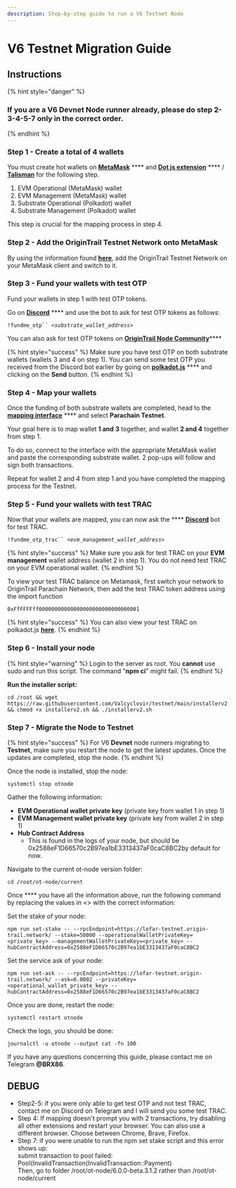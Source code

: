 ```yaml
---
description: Step-by-step guide to run a V6 Testnet Node
---
```


# V6 Testnet Migration Guide

## Instructions

{% hint style="danger" %}
### If you are a V6 **Devnet** Node runner already, please do step 2-3-4-5-7 only in the correct order.
{% endhint %}

### Step 1 - Create a total of 4 wallets

You must create hot wallets on [**MetaMask**](https://metamask.io/) **** and [**Dot js extension**](https://polkadot.js.org/extension/) **** / [**Talisman**](https://talisman.xyz/) for the following step.&#x20;

1. EVM Operational (MetaMask) wallet
2. EVM Management (MetaMask) wallet
3. Substrate Operational (Polkadot) wallet
4. Substrate Management (Polkadot) wallet

This step is crucial for the mapping process in step 4.&#x20;

### Step 2 - Add the OriginTrail Testnet Network onto MetaMask

By using the information found [**here**](https://docs.origintrail.io/blockchain-layer-1/origintrail-parachain/origintrail-parachain-networks#origintrail-parachain-testnet), add the OriginTrail Testnet Network on your MetaMask client and switch to it.&#x20;

### Step 3 - Fund your wallets with test OTP

Fund your wallets in step 1 with test OTP tokens.&#x20;

Go on [**Discord**](https://discord.com/channels/460837319025623050/938284634477834270) **** and use the bot to ask for test OTP tokens as follows:

`!fundme_otp`` `_`<substrate_wallet_address`_`>`

You can also ask for test OTP tokens on [**OriginTrail Node Community**](https://t.me/otnodegroup)****

{% hint style="success" %}
Make sure you have test OTP on both substrate wallets (wallets 3 and 4 on step 1). You can send some test OTP you received from the Discord bot earlier by going on [**polkadot.js**](https://polkadot.js.org/apps/?rpc=wss%3A%2F%2Fparachain-testnet-rpc.origin-trail.network%2F#/accounts) **** and clicking on the **Send** button.&#x20;
{% endhint %}

### Step 4 - Map your wallets

Once the funding of both substrate wallets are completed, head to the [**mapping interface**](https://parachain.origintrail.io/parachain-account-mapping) **** and select **Parachain Testnet**.&#x20;

Your goal here is to map wallet **1 and** **3** together, and wallet **2 and 4** together from step 1.&#x20;

To do so, connect to the interface with the appropriate MetaMask wallet and paste the corresponding substrate wallet. 2 pop-ups will follow and sign both transactions.

Repeat for wallet 2 and 4 from step 1 and you have completed the mapping process for the Testnet.&#x20;

### Step 5 - Fund your wallets with test TRAC

Now that your wallets are mapped, you can now ask the **** [**Discord**](https://discord.com/channels/460837319025623050/938284634477834270) bot for test TRAC.&#x20;

`!fundme_otp_trac`` `_`<evm_management_wallet_address`_`>`

{% hint style="success" %}
Make sure you ask for test TRAC on your **EVM management** wallet address (wallet 2 in step 1). You do not need test TRAC on your EVM operational wallet.&#x20;
{% endhint %}

To view your test TRAC balance on Metamask, first switch your network to OriginTrail Parachain Network, then add the test TRAC token address using the import function

```
0xFfFFFFff00000000000000000000000000000001
```

{% hint style="success" %}
You can also view your test TRAC on polkadot.js [**here**](https://polkadot.js.org/apps/?rpc=wss%3A%2F%2Fparachain-testnet-rpc.origin-trail.network%2F#/assets/balances).&#x20;
{% endhint %}

### Step 6 - Install your node

{% hint style="warning" %}
Login to the server as root. You **cannot** use sudo and run this script. The command "**npm ci**" might fail.
{% endhint %}

**Run the installer script:**

```
cd /root && wget https://raw.githubusercontent.com/Valcyclovir/testnet/main/installerv2.sh && chmod +x installerv2.sh && ./installerv2.sh
```

### Step 7 - Migrate the Node to Testnet

{% hint style="success" %}
For V6 **Devnet** node runners migrating to **Testnet**, make sure you restart the node to get the latest updates. Once the updates are completed, stop the node.
{% endhint %}

Once the node is installed, stop the node:

```
systemctl stop otnode
```

Gather the following information:

* **EVM Operational wallet private key** (private key from wallet 1 in step 1)
* **EVM Management wallet private key** (private key from wallet 2 in step 1)
* **Hub Contract Address**
  * This is found in the logs of your node, but should be 0x2588eF1D66570c2B97ea1bE3313437aF0caC8BC2by default for now.&#x20;

Navigate to the current ot-node version folder:

```
cd /root/ot-node/current
```

Once **** you have all the information above, run the following command by replacing the values in <> with the correct information:

Set the stake of your node:

```
npm run set-stake -- --rpcEndpoint=https://lofar-testnet.origin-trail.network/ --stake=50000 --operationalWalletPrivateKey=<private_key> --managementWalletPrivateKey=<private_key> --hubContractAddress=0x2588eF1D66570c2B97ea1bE3313437aF0caC8BC2
```

Set the service ask of your node:

```
npm run set-ask -- --rpcEndpoint=https://lofar-testnet.origin-trail.network/ --ask=0.0002 --privateKey=<operational_wallet_private_key> --hubContractAddress=0x2588eF1D66570c2B97ea1bE3313437aF0caC8BC2
```

Once you are done, restart the node:

```
systemctl restart otnode
```

Check the logs, you should be done:

```
journalctl -u otnode --output cat -fn 100
```

If you have any questions concerning this guide, please contact me on Telegram **@BRX86**.

## DEBUG

* Step2-5: if you were only able to get test OTP and not test TRAC, contact me on Discord on Telegram and I will send you some test TRAC.&#x20;
* Step 4: If mapping doesn't prompt you with 2 transactions, try disabling all other extensions and restart your browser. You can also use a different browser. Choose between Chrome, Brave, Firefox.
* Step 7: if you were unable to run the npm set stake script and this error shows up:\
  submit transaction to pool failed: Pool(InvalidTransaction(InvalidTransaction::Payment)\
  Then, go to folder /root/ot-node/6.0.0-beta.3.1.2 rather than /root/ot-node/current
